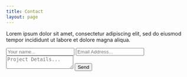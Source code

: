 ```yaml
---
title: Contact
layout: page
---
```


<div class="col-md-10 col-md-offset-1 text-center" markdown="1">

Lorem ipsum dolor sit amet, consectetur adipiscing elit, sed do eiusmod tempor incididunt ut labore et dolore magna aliqua.

<!--contact form start-->
<div class="col-md-6 col-md-offset-3 conForm">
<div id="message"></div>
<form method="post" action="php/contact.php" name="cform" id="cform">
<input name="name" id="name" type="text" class="col-xs-12 col-sm-12 col-md-12 col-lg-12" placeholder="Your name...">
<input name="email" id="email" type="email" class=" col-xs-12 col-sm-12 col-md-12 col-lg-12 noMarr" placeholder="Email Address...">
<textarea name="comments" id="comments" cols="" rows="" class="col-xs-12 col-sm-12 col-md-12 col-lg-12" placeholder="Project Details..."></textarea>
<input type="submit" id="submit" name="send" class="submitBnt" value="Send">
<div id="simple-msg"></div>
</form>
</div>
<!--contact form end-->
</div>
